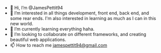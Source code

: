 - 👋 Hi, I’m @JamesPettit94
- 👀 I’m interested in all things development, front end, back end, and some rear ends. I'm also interested in learning as much as I can in this new world.
- 🌱 I’m currently learning everything haha.
- 💞️ I’m looking to collaborate on different frameworks, and creating beautiful web applications.
- 📫 How to reach me jamespettit94@gmail.com

<!---
JamesPettit94/JamesPettit94 is a ✨ special ✨ repository because its `README.md` (this file) appears on your GitHub profile.
You can click the Preview link to take a look at your changes.
--->
